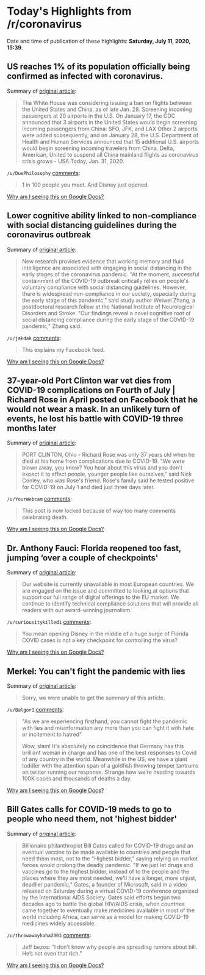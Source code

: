 # Today's Highlights from /r/coronavirus

Date and time of publication of these highlights: **Saturday, July 11, 2020, 15:39**.

## US reaches 1% of its population officially being confirmed as infected with coronavirus.

Summary of [original article](https://www.worldometers.info/coronavirus/country/us):

> The White House was considering issuing a ban on flights between the United States and China, as of late Jan. 28. Screening incoming passengers at 20 airports in the U.S. On January 17, the CDC announced that 3 airports in the United States would begin screening incoming passengers from China: SFO, JFK, and LAX Other 2 airports were added subsequently, and on January 28, the U.S. Department of Health and Human Services announced that 15 additional U.S. airports would begin screening incoming travelers from China. Delta, American, United to suspend all China mainland flights as coronavirus crisis grows - USA Today, Jan. 31, 2020.

`/u/DuePhilosophy` [comments](https://www.reddit.com/r/Coronavirus/comments/hpbymp/us_reaches_1_of_its_population_officially_being/):

> 1 in 100 people you meet. And Disney just opened.

[Why am I seeing this on Google Docs?](https://docs.google.com/document/d/1Dc6We63vOXIZsc0op-Bt4abqkYjXzOigalQqFxmvvbM/edit?usp=sharing)

## Lower cognitive ability linked to non-compliance with social distancing guidelines during the coronavirus outbreak

Summary of [original article](https://www.psypost.org/2020/07/covidiot-study-lower-cognitive-ability-linked-to-non-compliance-with-social-distancing-guidelines-during-the-coronavirus-outbreak-57293):

> New research provides evidence that working memory and fluid intelligence are associated with engaging in social distancing in the early stages of the coronavirus pandemic. "At the moment, successful containment of the COVID-19 outbreak critically relies on people's voluntary compliance with social distancing guidelines. However, there is widespread non-compliance in our society, especially during the early stage of this pandemic," said study author Weiwei Zhang, a postdoctoral research fellow at the National Institute of Neurological Disorders and Stroke. "Our findings reveal a novel cognitive root of social distancing compliance during the early stage of the COVID-19 pandemic," Zhang said.

`/u/jakdak` [comments](https://www.reddit.com/r/Coronavirus/comments/hpaqmc/lower_cognitive_ability_linked_to_noncompliance/):

> This explains my Facebook feed.

[Why am I seeing this on Google Docs?](https://docs.google.com/document/d/1Dc6We63vOXIZsc0op-Bt4abqkYjXzOigalQqFxmvvbM/edit?usp=sharing)

## 37-year-old Port Clinton war vet dies from COVID-19 complications on Fourth of July | Richard Rose in April posted on Facebook that he would not wear a mask. In an unlikely turn of events, he lost his battle with COVID-19 three months later

Summary of [original article](https://www.cleveland19.com/2020/07/10/year-old-port-clinton-war-vet-dies-covid-complications-fourth-july/):

> PORT CLINTON, Ohio - Richard Rose was only 37 years old when he died at his home from complications due to COVID-19. "We were blown away, you know? You hear about this virus and you don't expect it to affect people, younger people like ourselves," said Nick Conley, who was Rose's friend. Rose's family said he tested positive for COVID-19 on July 1 and died just three days later.

`/u/YourWebcam` [comments](https://www.reddit.com/r/Coronavirus/comments/hp8s55/37yearold_port_clinton_war_vet_dies_from_covid19/):

> This post is now locked because of way too many comments celebrating death.

[Why am I seeing this on Google Docs?](https://docs.google.com/document/d/1Dc6We63vOXIZsc0op-Bt4abqkYjXzOigalQqFxmvvbM/edit?usp=sharing)

## Dr. Anthony Fauci: Florida reopened too fast, jumping ‘over a couple of checkpoints'

Summary of [original article](https://www.sun-sentinel.com/coronavirus/fl-ne-florida-coronavirus-cases-deaths-thursday-july-9-20200709-6w6t7xksvjgz7msqzpwtyzfymu-story.html):

> Our website is currently unavailable in most European countries. We are engaged on the issue and committed to looking at options that support our full range of digital offerings to the EU market. We continue to identify technical compliance solutions that will provide all readers with our award-winning journalism.

`/u/curiousitykilled1` [comments](https://www.reddit.com/r/Coronavirus/comments/hp9541/dr_anthony_fauci_florida_reopened_too_fast/):

> You mean opening Disney in the middle of a huge surge of Florida COVID cases is not a key checkpoint for controlling the virus?

[Why am I seeing this on Google Docs?](https://docs.google.com/document/d/1Dc6We63vOXIZsc0op-Bt4abqkYjXzOigalQqFxmvvbM/edit?usp=sharing)

## Merkel: You can't fight the pandemic with lies

Summary of [original article](https://buffalonews.com/news/world/merkel-you-cant-fight-the-pandemic-with-lies/video_76f39f4c-8d57-5b74-a13e-e6cf74181767.html):

> Sorry, we were unable to get the summary of this article.

`/u/Balgor1` [comments](https://www.reddit.com/r/Coronavirus/comments/hp6mcd/merkel_you_cant_fight_the_pandemic_with_lies/):

>  "As we are experiencing firsthand, you cannot fight the pandemic with lies and misinformation any more than you can fight it with hate or incitement to hatred"
> 
> Wow, slam!  It's absolutely no coincidence that Germany has this brilliant woman in charge and has one of the best responses to Covid of any country in the world.  Meanwhile in the US, we have a giant toddler with the attention span of a goldfish throwing temper tantrums on twitter running our response.  Strange how we're heading towards 100K cases and thousands of deaths a day.

[Why am I seeing this on Google Docs?](https://docs.google.com/document/d/1Dc6We63vOXIZsc0op-Bt4abqkYjXzOigalQqFxmvvbM/edit?usp=sharing)

## Bill Gates calls for COVID-19 meds to go to people who need them, not 'highest bidder'

Summary of [original article](https://www.reuters.com/article/us-health-coronavirus-meeting-gates/bill-gates-calls-for-covid-19-meds-to-go-to-people-who-need-them-not-highest-bidder-idUSKCN24C09R):

> Billionaire philanthropist Bill Gates called for COVID-19 drugs and an eventual vaccine to be made available to countries and people that need them most, not to the "Highest bidder," saying relying on market forces would prolong the deadly pandemic. "If we just let drugs and vaccines go to the highest bidder, instead of to the people and the places where they are most needed, we'll have a longer, more unjust, deadlier pandemic," Gates, a founder of Microsoft, said in a video released on Saturday during a virtual COVID-19 conference organized by the International AIDS Society. Gates said efforts begun two decades ago to battle the global HIV/AIDS crisis, when countries came together to eventually make medicines available in most of the world including Africa, can serve as a model for making COVID-19 medicines widely accessible.

`/u/throwawayhaha2003` [comments](https://www.reddit.com/r/Coronavirus/comments/hpazuu/bill_gates_calls_for_covid19_meds_to_go_to_people/):

> Jeff bezos: “I don’t know why people are spreading rumors about bill. He’s not even that rich.”

[Why am I seeing this on Google Docs?](https://docs.google.com/document/d/1Dc6We63vOXIZsc0op-Bt4abqkYjXzOigalQqFxmvvbM/edit?usp=sharing)

